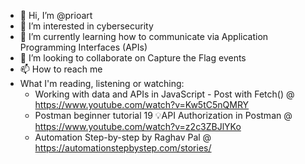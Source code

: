 - 👋 Hi, I’m @prioart
- 👀 I’m interested in cybersecurity 
- 🌱 I’m currently learning how to communicate via Application Programming Interfaces (APIs)
- 💞️ I’m looking to collaborate on Capture the Flag events
- 📫 How to reach me 
- What I'm reading, listening or watching: 
     - Working with data and APIs in JavaScript - Post with Fetch() @ https://www.youtube.com/watch?v=Kw5tC5nQMRY 
     - Postman beginner tutorial 19 💡API Authorization in Postman @ https://www.youtube.com/watch?v=z2c3ZBJlYKo 
     - Automation Step-by-step by Raghav Pal @ https://automationstepbystep.com/stories/
<!---
prioart/prioart is a ✨ special ✨ repository because its `README.md` (this file) appears on your GitHub profile.
You can click the Preview link to take a look at your changes.
--->
